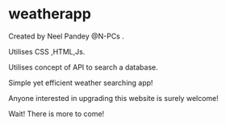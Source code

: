 # weatherapp
Created by Neel Pandey @N-PCs .

Utilises CSS ,HTML,Js.

Utilises concept of API to search a database.

Simple yet efficient weather searching app!

Anyone interested in upgrading this website is surely welcome!

Wait! There is more to come!
                              
